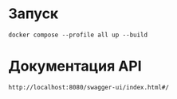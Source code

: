 # Запуск
```
docker compose --profile all up --build
```
# Документация API
```
http://localhost:8080/swagger-ui/index.html#/
```
